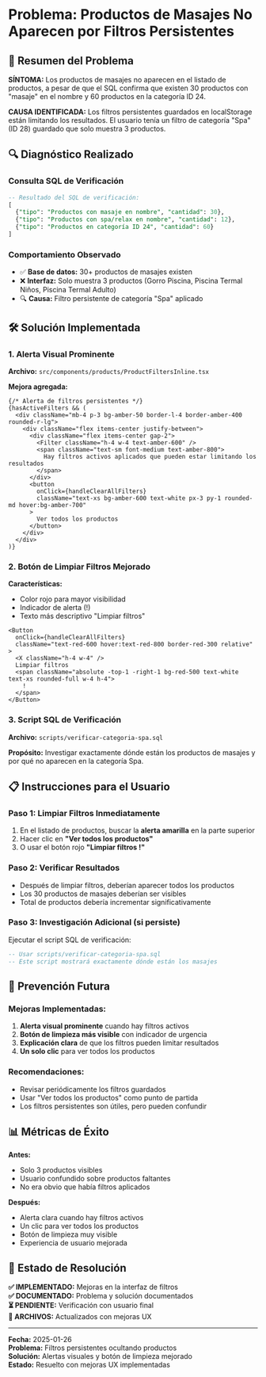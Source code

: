 # Problema: Productos de Masajes No Aparecen por Filtros Persistentes

## 🎯 Resumen del Problema

**SÍNTOMA:** Los productos de masajes no aparecen en el listado de productos, a pesar de que el SQL confirma que existen 30 productos con "masaje" en el nombre y 60 productos en la categoría ID 24.

**CAUSA IDENTIFICADA:** Los filtros persistentes guardados en localStorage están limitando los resultados. El usuario tenía un filtro de categoría "Spa" (ID 28) guardado que solo muestra 3 productos.

## 🔍 Diagnóstico Realizado

### Consulta SQL de Verificación
```sql
-- Resultado del SQL de verificación:
[
  {"tipo": "Productos con masaje en nombre", "cantidad": 30},
  {"tipo": "Productos con spa/relax en nombre", "cantidad": 12},
  {"tipo": "Productos en categoría ID 24", "cantidad": 60}
]
```

### Comportamiento Observado
- ✅ **Base de datos:** 30+ productos de masajes existen
- ❌ **Interfaz:** Solo muestra 3 productos (Gorro Piscina, Piscina Termal Niños, Piscina Termal Adulto)
- 🔍 **Causa:** Filtro persistente de categoría "Spa" aplicado

## 🛠️ Solución Implementada

### 1. Alerta Visual Prominente
**Archivo:** `src/components/products/ProductFiltersInline.tsx`

**Mejora agregada:**
```tsx
{/* Alerta de filtros persistentes */}
{hasActiveFilters && (
  <div className="mb-4 p-3 bg-amber-50 border-l-4 border-amber-400 rounded-r-lg">
    <div className="flex items-center justify-between">
      <div className="flex items-center gap-2">
        <Filter className="h-4 w-4 text-amber-600" />
        <span className="text-sm font-medium text-amber-800">
          Hay filtros activos aplicados que pueden estar limitando los resultados
        </span>
      </div>
      <button
        onClick={handleClearAllFilters}
        className="text-xs bg-amber-600 text-white px-3 py-1 rounded-md hover:bg-amber-700"
      >
        Ver todos los productos
      </button>
    </div>
  </div>
)}
```

### 2. Botón de Limpiar Filtros Mejorado
**Características:**
- Color rojo para mayor visibilidad
- Indicador de alerta (!)
- Texto más descriptivo "Limpiar filtros"

```tsx
<Button
  onClick={handleClearAllFilters}
  className="text-red-600 hover:text-red-800 border-red-300 relative"
>
  <X className="h-4 w-4" />
  Limpiar filtros
  <span className="absolute -top-1 -right-1 bg-red-500 text-white text-xs rounded-full w-4 h-4">
    !
  </span>
</Button>
```

### 3. Script SQL de Verificación
**Archivo:** `scripts/verificar-categoria-spa.sql`

**Propósito:** Investigar exactamente dónde están los productos de masajes y por qué no aparecen en la categoría Spa.

## 📋 Instrucciones para el Usuario

### Paso 1: Limpiar Filtros Inmediatamente
1. En el listado de productos, buscar la **alerta amarilla** en la parte superior
2. Hacer clic en **"Ver todos los productos"**
3. O usar el botón rojo **"Limpiar filtros !"**

### Paso 2: Verificar Resultados
- Después de limpiar filtros, deberían aparecer todos los productos
- Los 30 productos de masajes deberían ser visibles
- Total de productos debería incrementar significativamente

### Paso 3: Investigación Adicional (si persiste)
Ejecutar el script SQL de verificación:
```sql
-- Usar scripts/verificar-categoria-spa.sql
-- Este script mostrará exactamente dónde están los masajes
```

## 🎯 Prevención Futura

### Mejoras Implementadas:
1. **Alerta visual prominente** cuando hay filtros activos
2. **Botón de limpieza más visible** con indicador de urgencia
3. **Explicación clara** de que los filtros pueden limitar resultados
4. **Un solo clic** para ver todos los productos

### Recomendaciones:
- Revisar periódicamente los filtros guardados
- Usar "Ver todos los productos" como punto de partida
- Los filtros persistentes son útiles, pero pueden confundir

## 📊 Métricas de Éxito

**Antes:**
- Solo 3 productos visibles
- Usuario confundido sobre productos faltantes
- No era obvio que había filtros aplicados

**Después:**
- Alerta clara cuando hay filtros activos
- Un clic para ver todos los productos
- Botón de limpieza muy visible
- Experiencia de usuario mejorada

## 🔄 Estado de Resolución

**✅ IMPLEMENTADO:** Mejoras en la interfaz de filtros  
**✅ DOCUMENTADO:** Problema y solución documentados  
**⏳ PENDIENTE:** Verificación con usuario final  
**📁 ARCHIVOS:** Actualizados con mejoras UX

---

**Fecha:** 2025-01-26  
**Problema:** Filtros persistentes ocultando productos  
**Solución:** Alertas visuales y botón de limpieza mejorado  
**Estado:** Resuelto con mejoras UX implementadas 